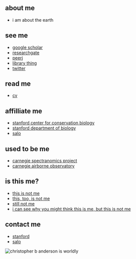 ## about me
- i am about the earth

## see me
- [google scholar](https://scholar.google.com/citations?user=LoGxS40AAAAJ&hl=en)
- [researchgate](https://www.researchgate.net/profile/Christopher_Anderson22)
- [peerj](https://peerj.com/cbanderson/)
- [library thing](http://www.librarything.com/catalog/anderzen)
- [twitter](https://twitter.com/hypersketch)

## read me
- [cv](assets/pdf/cv.pdf?raw=true)

## affilliate me
- [stanford center for conservation biology](https://ccb.stanford.edu)
- [stanford department of biology](https://biology.stanford.edu)
- [salo](https://salo.ai)

## used to be me
- [carnegie spectranomics project](https://spectranomics.carnegiescience.edu)
- [carnegie airborne observatory](https://cao.carnegiescience.edu)

## is this me?
- [this is not me](https://en.wikipedia.org/wiki/Chris_Andersen)
- [this, too, is not me](https://en.wikipedia.org/wiki/Chris_Anderson_(writer))
- [still not me](https://en.wikipedia.org/wiki/Chris_Anderson_(entrepreneur))
- [i can see why you might think this is me, but this is not me](https://en.wikipedia.org/wiki/Christopher_B._Anderson)

## contact me
- [stanford](mailto:cbanders@stanford.edu)
- [salo](mailto:cba@salo.ai)

![christopher b anderson is worldly](assets/img/map-seated.png?raw=true "christopher b anderson is worldly")
